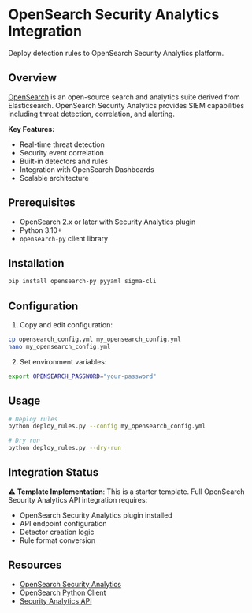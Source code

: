 # OpenSearch Security Analytics Integration

Deploy detection rules to OpenSearch Security Analytics platform.

## Overview

[OpenSearch](https://opensearch.org/) is an open-source search and analytics suite derived from Elasticsearch. OpenSearch Security Analytics provides SIEM capabilities including threat detection, correlation, and alerting.

**Key Features:**
- Real-time threat detection
- Security event correlation
- Built-in detectors and rules
- Integration with OpenSearch Dashboards
- Scalable architecture

## Prerequisites

- OpenSearch 2.x or later with Security Analytics plugin
- Python 3.10+
- `opensearch-py` client library

## Installation

```bash
pip install opensearch-py pyyaml sigma-cli
```

## Configuration

1. Copy and edit configuration:
```bash
cp opensearch_config.yml my_opensearch_config.yml
nano my_opensearch_config.yml
```

2. Set environment variables:
```bash
export OPENSEARCH_PASSWORD="your-password"
```

## Usage

```bash
# Deploy rules
python deploy_rules.py --config my_opensearch_config.yml

# Dry run
python deploy_rules.py --dry-run
```

## Integration Status

⚠️ **Template Implementation**: This is a starter template. Full OpenSearch Security Analytics API integration requires:
- OpenSearch Security Analytics plugin installed
- API endpoint configuration
- Detector creation logic
- Rule format conversion

## Resources

- [OpenSearch Security Analytics](https://opensearch.org/docs/latest/security-analytics/)
- [OpenSearch Python Client](https://github.com/opensearch-project/opensearch-py)
- [Security Analytics API](https://opensearch.org/docs/latest/security-analytics/api-tools/)
